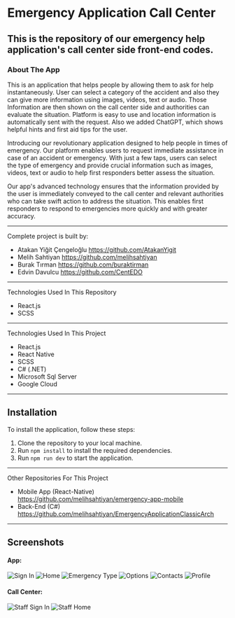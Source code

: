# Emergency Application Call Center
This is the repository of our emergency help application's call center side front-end codes.  
---
### About The App
This is an application that helps people by allowing them to ask for help instantaneously. User can select a category of the accident and also they can give more information using images, videos, text or audio. Those Information are then shown on the call center side and authorities can evaluate the situation. Platform is easy to use and location information is automatically sent with the request. Also we added ChatGPT, which shows helpful hints and first aid tips for the user.

Introducing our revolutionary application designed to help people in times of emergency. Our platform enables users to request immediate assistance in case of an accident or emergency. With just a few taps, users can select the type of emergency and provide crucial information such as images, videos, text or audio to help first responders better assess the situation.

Our app's advanced technology ensures that the information provided by the user is immediately conveyed to the call center and relevant authorities who can take swift action to address the situation. This enables first responders to respond to emergencies more quickly and with greater accuracy.

---
Complete project is built by:
- Atakan Yiğit Çengeloğlu   https://github.com/AtakanYigit
- Melih Sahtiyan            https://github.com/melihsahtiyan
- Burak Tırman              https://github.com/buraktirman
- Edvin Davulcu             https://github.com/CentEDO
---
Technologies Used In This Repository
- React.js
- SCSS
---
Technologies Used In This Project
- React.js
- React Native
- SCSS
- C# (.NET)
- Microsoft Sql Server
- Google Cloud
---
## Installation

To install the application, follow these steps:

1. Clone the repository to your local machine.
2. Run `npm install` to install the required dependencies.
3. Run `npm run dev` to start the application.
---
Other Repositories For This Project
- Mobile App (React-Native) https://github.com/melihsahtiyan/emergency-app-mobile
- Back-End   (C#)           https://github.com/melihsahtiyan/EmergencyApplicationClassicArch

---
## Screenshots

#### App:

![Sign In](https://github.com/AtakanYigit/ResQ-Call-Center-Front-End/assets/65567037/ced59a21-e654-4d46-9fa9-24d6595ee418)
![Home](https://github.com/AtakanYigit/ResQ-Call-Center-Front-End/assets/65567037/0d3a7141-f740-48b7-918b-38f7eaecf2b2)
![Emergency Type](https://github.com/AtakanYigit/ResQ-Call-Center-Front-End/assets/65567037/a29b8fa2-e727-4aa9-9fa0-91d597cf3116)
![Options](https://github.com/AtakanYigit/ResQ-Call-Center-Front-End/assets/65567037/7b2e8718-2b43-40ff-82e9-97fb203a858e)
![Contacts](https://github.com/AtakanYigit/ResQ-Call-Center-Front-End/assets/65567037/16d5fbda-76a7-4648-bc67-0a84568a7178)
![Profile](https://github.com/AtakanYigit/ResQ-Call-Center-Front-End/assets/65567037/518ce702-ce75-4143-9789-ece520ba4616)

#### Call Center:

![Staff Sign In](https://github.com/AtakanYigit/ResQ-Call-Center-Front-End/assets/65567037/56ea0061-853b-415f-8e80-a519aa27a146)
![Staff Home](https://github.com/AtakanYigit/ResQ-Call-Center-Front-End/assets/65567037/17f7f963-0ebe-4f78-a495-fda1416c46d0)
